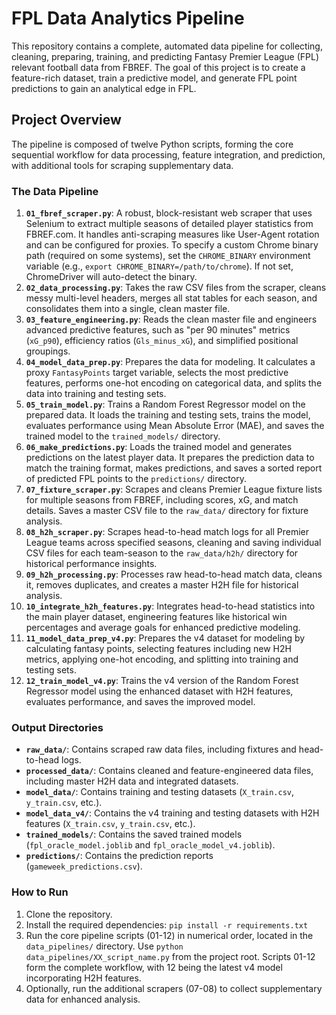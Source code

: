 # FPL Data Analytics Pipeline

This repository contains a complete, automated data pipeline for collecting, cleaning, preparing, training, and predicting Fantasy Premier League (FPL) relevant football data from FBREF. The goal of this project is to create a feature-rich dataset, train a predictive model, and generate FPL point predictions to gain an analytical edge in FPL.

## Project Overview

The pipeline is composed of twelve Python scripts, forming the core sequential workflow for data processing, feature integration, and prediction, with additional tools for scraping supplementary data.

### The Data Pipeline

1.  **`01_fbref_scraper.py`**: A robust, block-resistant web scraper that uses Selenium to extract multiple seasons of detailed player statistics from FBREF.com. It handles anti-scraping measures like User-Agent rotation and can be configured for proxies. To specify a custom Chrome binary path (required on some systems), set the `CHROME_BINARY` environment variable (e.g., `export CHROME_BINARY=/path/to/chrome`). If not set, ChromeDriver will auto-detect the binary.
2.  **`02_data_processing.py`**: Takes the raw CSV files from the scraper, cleans messy multi-level headers, merges all stat tables for each season, and consolidates them into a single, clean master file.
3.  **`03_feature_engineering.py`**: Reads the clean master file and engineers advanced predictive features, such as "per 90 minutes" metrics (`xG_p90`), efficiency ratios (`Gls_minus_xG`), and simplified positional groupings.
4.  **`04_model_data_prep.py`**: Prepares the data for modeling. It calculates a proxy `FantasyPoints` target variable, selects the most predictive features, performs one-hot encoding on categorical data, and splits the data into training and testing sets.
5.  **`05_train_model.py`**: Trains a Random Forest Regressor model on the prepared data. It loads the training and testing sets, trains the model, evaluates performance using Mean Absolute Error (MAE), and saves the trained model to the `trained_models/` directory.
6.  **`06_make_predictions.py`**: Loads the trained model and generates predictions on the latest player data. It prepares the prediction data to match the training format, makes predictions, and saves a sorted report of predicted FPL points to the `predictions/` directory.
7.  **`07_fixture_scraper.py`**: Scrapes and cleans Premier League fixture lists for multiple seasons from FBREF, including scores, xG, and match details. Saves a master CSV file to the `raw_data/` directory for fixture analysis.
8.  **`08_h2h_scraper.py`**: Scrapes head-to-head match logs for all Premier League teams across specified seasons, cleaning and saving individual CSV files for each team-season to the `raw_data/h2h/` directory for historical performance insights.
9.  **`09_h2h_processing.py`**: Processes raw head-to-head match data, cleans it, removes duplicates, and creates a master H2H file for historical analysis.
10. **`10_integrate_h2h_features.py`**: Integrates head-to-head statistics into the main player dataset, engineering features like historical win percentages and average goals for enhanced predictive modeling.
11. **`11_model_data_prep_v4.py`**: Prepares the v4 dataset for modeling by calculating fantasy points, selecting features including new H2H metrics, applying one-hot encoding, and splitting into training and testing sets.
12. **`12_train_model_v4.py`**: Trains the v4 version of the Random Forest Regressor model using the enhanced dataset with H2H features, evaluates performance, and saves the improved model.

### Output Directories
- **`raw_data/`**: Contains scraped raw data files, including fixtures and head-to-head logs.
- **`processed_data/`**: Contains cleaned and feature-engineered data files, including master H2H data and integrated datasets.
- **`model_data/`**: Contains training and testing datasets (`X_train.csv`, `y_train.csv`, etc.).
- **`model_data_v4/`**: Contains the v4 training and testing datasets with H2H features (`X_train.csv`, `y_train.csv`, etc.).
- **`trained_models/`**: Contains the saved trained models (`fpl_oracle_model.joblib` and `fpl_oracle_model_v4.joblib`).
- **`predictions/`**: Contains the prediction reports (`gameweek_predictions.csv`).

### How to Run

1.  Clone the repository.
2.  Install the required dependencies: `pip install -r requirements.txt`
3.  Run the core pipeline scripts (01-12) in numerical order, located in the `data_pipelines/` directory. Use `python data_pipelines/XX_script_name.py` from the project root. Scripts 01-12 form the complete workflow, with 12 being the latest v4 model incorporating H2H features.
4.  Optionally, run the additional scrapers (07-08) to collect supplementary data for enhanced analysis.